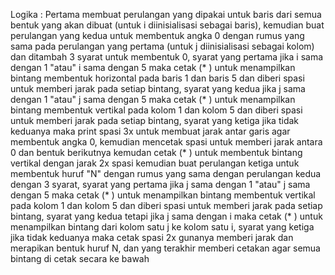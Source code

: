 Logika :
Pertama membuat perulangan yang dipakai untuk baris dari semua bentuk yang akan dibuat (untuk i diinisialisasi sebagai baris), kemudian buat perulangan yang kedua untuk 
membentuk angka 0 dengan rumus yang sama pada perulangan yang pertama (untuk j diinisialisasi sebagai kolom) dan ditambah 3 syarat untuk membentuk 0, syarat yang pertama
jika i sama dengan 1 "atau" i sama  dengan 5 maka cetak (* ) untuk menampilkan bintang membentuk horizontal pada baris 1 dan baris 5 dan diberi spasi untuk memberi 
jarak pada setiap bintang, syarat yang kedua jika j sama dengan 1 "atau" j sama dengan 5 maka cetak (* ) untuk menampilkan bintang membentuk vertikal pada kolom 1 dan
kolom 5 dan diberi spasi untuk memberi jarak pada setiap bintang, syarat yang ketiga jika tidak keduanya maka print spasi 3x untuk membuat jarak antar garis agar 
membentuk angka 0, kemudian mencetak spasi untuk memberi jarak antara 0 dan bentuk berikutnya kemudan cetak (*  ) untuk membentuk bintang vertikal dengan jarak 2x spasi
kemudian buat perulangan ketiga untuk membentuk huruf "N" dengan rumus yang sama dengan perulangan kedua dengan 3 syarat, syarat yang pertama jika j sama dengan 1 "atau"
j sama dengan 5 maka cetak (* ) untuk menampilkan bintang membentuk vertikal pada kolom 1 dan kolom 5 dan diberi spasi untuk memberi jarak pada setiap bintang,
syarat yang kedua tetapi jika j sama dengan i maka cetak (* ) untuk menampilkan bintang dari kolom satu j ke kolom satu i, syarat yang ketiga jika tidak keduanya maka
cetak spasi 2x gunanya memberi jarak dan merapikan bentuk huruf N, dan yang terakhir memberi cetakan agar semua bintang di cetak secara ke bawah
